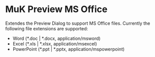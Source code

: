 # MuK Preview MS Office

Extendes the Preview Dialog to support MS Office files. Currently the following file extensions are supported:

* Word (*.doc | *.docx, application/msword)
* Excel (*.xls | *.xlsx, application/msexcel)
* PowerPoint (*.ppt | *.pptx, application/mspowerpoint)